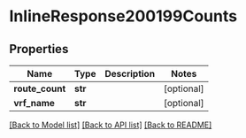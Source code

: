 # InlineResponse200199Counts

## Properties
Name | Type | Description | Notes
------------ | ------------- | ------------- | -------------
**route_count** | **str** |  | [optional] 
**vrf_name** | **str** |  | [optional] 

[[Back to Model list]](../README.md#documentation-for-models) [[Back to API list]](../README.md#documentation-for-api-endpoints) [[Back to README]](../README.md)


